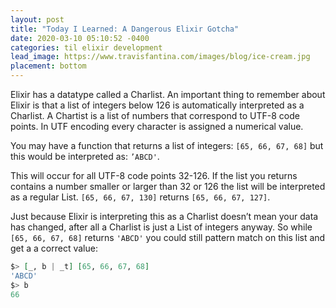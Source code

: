 ```yaml
---
layout: post
title: "Today I Learned: A Dangerous Elixir Gotcha"
date: 2020-03-10 05:10:52 -0400
categories: til elixir development
lead_image: https://www.travisfantina.com/images/blog/ice-cream.jpg
placement: bottom
---
```


Elixir has a datatype called a Charlist. An important thing to remember about
Elixir is that a list of integers below 126 is automatically interpreted as
a Charlist. A Chartist is a list of numbers that correspond to UTF-8 code points.
In UTF encoding every character is assigned a numerical value.

You may have a function that returns a list of integers:
`[65, 66, 67, 68]` but this would be interpreted as:
`’ABCD'`.

This will occur for all UTF-8 code points 32-126. If the list you returns
contains a number smaller or larger than 32 or 126 the list will be interpreted
as a regular List. `[65, 66, 67, 130]` returns `[65, 66, 67, 127]`.

Just because Elixir is interpreting this as a Charlist doesn’t mean your data
has changed, after all a Charlist is just a List of integers anyway.
So while `[65, 66, 67, 68]` returns `'ABCD'` you could still pattern match on
this list and get a a correct value:

```elixir
$> [_, b | _t] [65, 66, 67, 68]
'ABCD'
$> b
66
```
